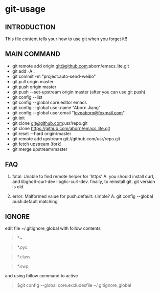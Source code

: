 git-usage
==========

## INTRODUCTION
This file content tells your how to use git when you forget it!!

## MAIN COMMAND

* git remote add origin git@github.com:aborn/emacs.lite.git
* git add -A .
* git commit -m "project:auto-send-weibo"
* git pull origin master
* git push origin master
* git push --set-upstream origin master (after you can use git push)
* git config --list
* git config --global core.editor emacs
* git config --global user.name "Aborn Jiang"
* git config --global user.email "loveaborn@foxmail.com"
* git init
* git clone git@github.com:usr/repo.git
* git clone https://github.com/aborn/emacs.lite.git
* git reset --hard origin/master
* git remote add upstream git://github.com/usr/repo.git
* git fetch upstream (fork)
* git merge upstream/master

## FAQ
1. fatal: Unable to find remote helper for 'https'
A. you should install curl, and libghc6-curl-dev libghc-curl-dev.
   finally, to reinstall git. git version is old.
   
2. error: Malformed value for push.default: simple?
A. git config --global push.default matching

## IGNORE
edit file ~/.gitignore_global with follow contents
>*~

>*.pyc

>*.class

>*.swp

and using follow command to active
>$git config --global core.excludesfile ~/.gitignore_global

